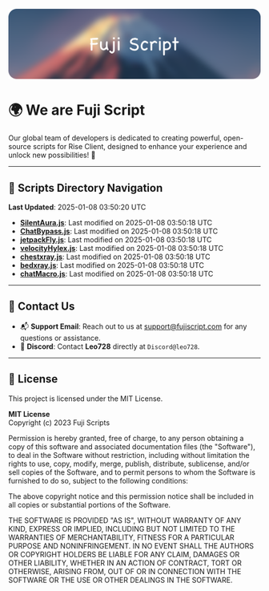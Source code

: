 ![Banner](.github/b.webp)

# 🌍 **We are Fuji Script**

Our global team of developers is dedicated to creating powerful, open-source scripts for Rise Client, designed to enhance your experience and unlock new possibilities! 🌟

---
<!-- SCRIPTS_NAVIGATION_START -->
## 📂 **Scripts Directory Navigation**

**Last Updated**: 2025-01-08 03:50:20 UTC

- **[SilentAura.js](scripts/SilentAura.js)**: Last modified on 2025-01-08 03:50:18 UTC
- **[ChatBypass.js](scripts/ChatBypass.js)**: Last modified on 2025-01-08 03:50:18 UTC
- **[jetpackFly.js](scripts/jetpackFly.js)**: Last modified on 2025-01-08 03:50:18 UTC
- **[velocityHylex.js](scripts/velocityHylex.js)**: Last modified on 2025-01-08 03:50:18 UTC
- **[chestxray.js](scripts/chestxray.js)**: Last modified on 2025-01-08 03:50:18 UTC
- **[bedxray.js](scripts/bedxray.js)**: Last modified on 2025-01-08 03:50:18 UTC
- **[chatMacro.js](scripts/chatMacro.js)**: Last modified on 2025-01-08 03:50:18 UTC

<!-- SCRIPTS_NAVIGATION_END -->

---

## 💬 **Contact Us**  
- 📬 **Support Email**: Reach out to us at [support@fujiscript.com](mailto:support@fujiscript.com) for any questions or assistance.  
- 💬 **Discord**: Contact **Leo728** directly at `Discord@leo728`.

---

## 📜 **License**

This project is licensed under the MIT License.  

**MIT License**  
Copyright (c) 2023 Fuji Scripts  

Permission is hereby granted, free of charge, to any person obtaining a copy of this software and associated documentation files (the "Software"), to deal in the Software without restriction, including without limitation the rights to use, copy, modify, merge, publish, distribute, sublicense, and/or sell copies of the Software, and to permit persons to whom the Software is furnished to do so, subject to the following conditions:  

The above copyright notice and this permission notice shall be included in all copies or substantial portions of the Software.  

THE SOFTWARE IS PROVIDED "AS IS", WITHOUT WARRANTY OF ANY KIND, EXPRESS OR IMPLIED, INCLUDING BUT NOT LIMITED TO THE WARRANTIES OF MERCHANTABILITY, FITNESS FOR A PARTICULAR PURPOSE AND NONINFRINGEMENT. IN NO EVENT SHALL THE AUTHORS OR COPYRIGHT HOLDERS BE LIABLE FOR ANY CLAIM, DAMAGES OR OTHER LIABILITY, WHETHER IN AN ACTION OF CONTRACT, TORT OR OTHERWISE, ARISING FROM, OUT OF OR IN CONNECTION WITH THE SOFTWARE OR THE USE OR OTHER DEALINGS IN THE SOFTWARE.  
